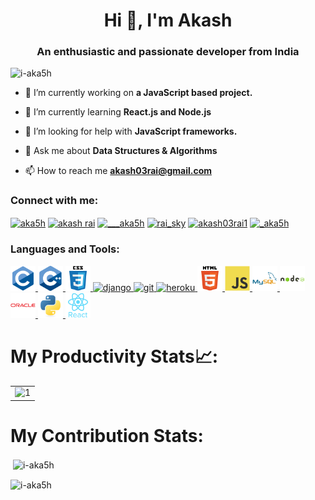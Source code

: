 <h1 align="center">Hi 👋, I'm Akash</h1>
<h3 align="center">An enthusiastic and passionate developer from India</h3>

<p align="left"> <img src="https://komarev.com/ghpvc/?username=i-aka5h&label=Profile%20views&color=0e75b6&style=flat" alt="i-aka5h" /> </p>

- 🔭 I’m currently working on **a JavaScript based project.**

- 🌱 I’m currently learning **React.js and Node.js**

- 🤝 I’m looking for help with **JavaScript frameworks.**

- 💬 Ask me about **Data Structures & Algorithms**

- 📫 How to reach me **akash03rai@gmail.com**


<!---
<p align="left"> <a href="https://github.com/ryo-ma/github-profile-trophy"><img src="https://github-profile-trophy.vercel.app/?username=i-aka5h" alt="i-aka5h" /></a> </p>
-->



<h3 align="left">Connect with me:</h3>
<p align="left">
<a href="https://dev.to/_aka5h" target="blank"><img align="center" src="https://raw.githubusercontent.com/rahuldkjain/github-profile-readme-generator/master/src/images/icons/Social/devto.svg" alt="aka5h" height="30" width="40" /></a>
<a href="https://www.linkedin.com/in/akash-rai-b13339241/" target="blank"><img align="center" src="https://raw.githubusercontent.com/rahuldkjain/github-profile-readme-generator/master/src/images/icons/Social/linked-in-alt.svg" alt="akash rai" height="30" width="40" /></a>
<a href="https://instagram.com/___aka5h" target="blank"><img align="center" src="https://raw.githubusercontent.com/rahuldkjain/github-profile-readme-generator/master/src/images/icons/Social/instagram.svg" alt="___aka5h" height="30" width="40" /></a>
<a href="https://www.codechef.com/users/rai_sky" target="blank"><img align="center" src="https://cdn.jsdelivr.net/npm/simple-icons@3.1.0/icons/codechef.svg" alt="rai_sky" height="30" width="40" /></a>
<a href="https://www.hackerrank.com/akash03rai1" target="blank"><img align="center" src="https://raw.githubusercontent.com/rahuldkjain/github-profile-readme-generator/master/src/images/icons/Social/hackerrank.svg" alt="akash03rai1" height="30" width="40" /></a>
<a href="https://www.leetcode.com/_aka5h" target="blank"><img align="center" src="https://raw.githubusercontent.com/rahuldkjain/github-profile-readme-generator/master/src/images/icons/Social/leet-code.svg" alt="_aka5h" height="30" width="40" /></a>
</p>

<h3 align="left">Languages and Tools:</h3>
<p align="left"> <a href="https://www.cprogramming.com/" target="_blank" rel="noreferrer"> <img src="https://raw.githubusercontent.com/devicons/devicon/master/icons/c/c-original.svg" alt="c" width="40" height="40"/> </a> <a href="https://www.w3schools.com/cpp/" target="_blank" rel="noreferrer"> <img src="https://raw.githubusercontent.com/devicons/devicon/master/icons/cplusplus/cplusplus-original.svg" alt="cplusplus" width="40" height="40"/> </a> <a href="https://www.w3schools.com/css/" target="_blank" rel="noreferrer"> <img src="https://raw.githubusercontent.com/devicons/devicon/master/icons/css3/css3-original-wordmark.svg" alt="css3" width="40" height="40"/> </a> <a href="https://www.djangoproject.com/" target="_blank" rel="noreferrer"> <img src="https://cdn.worldvectorlogo.com/logos/django.svg" alt="django" width="40" height="40"/> </a> <a href="https://git-scm.com/" target="_blank" rel="noreferrer"> <img src="https://www.vectorlogo.zone/logos/git-scm/git-scm-icon.svg" alt="git" width="40" height="40"/> </a> <a href="https://heroku.com" target="_blank" rel="noreferrer"> <img src="https://www.vectorlogo.zone/logos/heroku/heroku-icon.svg" alt="heroku" width="40" height="40"/> </a> <a href="https://www.w3.org/html/" target="_blank" rel="noreferrer"> <img src="https://raw.githubusercontent.com/devicons/devicon/master/icons/html5/html5-original-wordmark.svg" alt="html5" width="40" height="40"/> </a> <a href="https://developer.mozilla.org/en-US/docs/Web/JavaScript" target="_blank" rel="noreferrer"> <img src="https://raw.githubusercontent.com/devicons/devicon/master/icons/javascript/javascript-original.svg" alt="javascript" width="40" height="40"/> </a> <a href="https://www.mysql.com/" target="_blank" rel="noreferrer"> <img src="https://raw.githubusercontent.com/devicons/devicon/master/icons/mysql/mysql-original-wordmark.svg" alt="mysql" width="40" height="40"/> </a> <a href="https://nodejs.org" target="_blank" rel="noreferrer"> <img src="https://raw.githubusercontent.com/devicons/devicon/master/icons/nodejs/nodejs-original-wordmark.svg" alt="nodejs" width="40" height="40"/> </a> <a href="https://www.oracle.com/" target="_blank" rel="noreferrer"> <img src="https://raw.githubusercontent.com/devicons/devicon/master/icons/oracle/oracle-original.svg" alt="oracle" width="40" height="40"/> </a> <a href="https://www.python.org" target="_blank" rel="noreferrer"> <img src="https://raw.githubusercontent.com/devicons/devicon/master/icons/python/python-original.svg" alt="python" width="40" height="40"/> </a> <a href="https://reactjs.org/" target="_blank" rel="noreferrer"> <img src="https://raw.githubusercontent.com/devicons/devicon/master/icons/react/react-original-wordmark.svg" alt="react" width="40" height="40"/> </a> </p>

<!--
<p><img align="left" src="https://github-readme-stats.vercel.app/api/top-langs?username=i-aka5h&show_icons=true&locale=en&layout=compact&theme=monokai" alt="i-aka5h" /></p>
-->

# My Productivity Stats📈:
<table>
  <tr>
    <td><img src="https://github-profile-summary-cards.vercel.app/api/cards/profile-details?username=i-aka5h&theme=monokai"  display=block width=100% height=auto  alt="1" ></td>
   </tr> 
</table>



# My Contribution Stats:
<p>&nbsp;<img align="center" src="https://github-readme-stats.vercel.app/api?username=i-aka5h&show_icons=true&locale=en&theme=monokai" alt="i-aka5h" /></p>

<p><img align="center" src="https://github-readme-streak-stats.herokuapp.com/?user=i-aka5h&theme=monokai" alt="i-aka5h" /></p>

